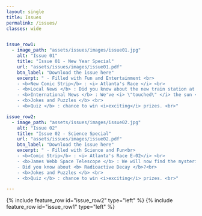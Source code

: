 ```yaml
---
layout: single
title: Issues
permalink: /issues/
classes: wide


issue_row1:
  - image_path: "assets/issues/images/issue01.jpg"
    alt: "Issue 01"
    title: "Issue 01 - New Year Special"
    url: "assets/issues/images/issue01.pdf"
    btn_label: "Download the issue here"
    excerpt: " - Filled with Fun and Entertainment <br> 
    - <b>New Comic Strip</b> : <i> Atlanta's Race </i> <br> 
    - <b>Local News </b> : Did you know about the new train station at <i> Beaulieu </i> ? <br>
    - <b>International News </b> : We've <i> \"touched\" </i> the sun <br>
    - <b>Jokes and Puzzles </b> <br>
    - <b>Quiz </b> : chance to win <i>exciting</i> prizes. <br>"

issue_row2:
  - image_path: "assets/issues/images/issue02.jpg"
    alt: "Issue 02"
    title: "Issue 02 - Science Special"
    url: "assets/issues/images/issue02.pdf"
    btn_label: "Download the issue here"
    excerpt: " - Filled with Science and Fun<br> 
    - <b>Comic Strip</b> : <i> Atlanta's Race E-02</i> <br> 
    - <b>James Webb Space Telescope </b> : We will now find the mysteries of our Universe <br>
    - Did you know about <b> Radioactive Decay </b>?<br>
    - <b>Jokes and Puzzles </b> <br>
    - <b>Quiz </b> : chance to win <i>exciting</i> prizes. <br>"

---
```


<style>
    .page__content .archive__item-title {
    margin-top: 0.1em;
    border-bottom: solid;
}
    .page__content p, .page__content li, .page__content dl {
    font-size: 1em;
    line-height: 1.2em;
}
    #issue-one a{
        color: #000;
        }
</style>

{% include feature_row id="issue_row2" type="left" %}
{% include feature_row id="issue_row1" type="left" %}
